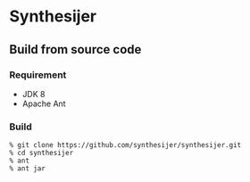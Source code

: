 # Synthesijer

## Build from source code
### Requirement
- JDK 8
- Apache Ant

### Build
    % git clone https://github.com/synthesijer/synthesijer.git
    % cd synthesijer
    % ant
    % ant jar


